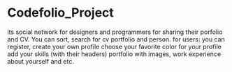 # Codefolio_Project
its social network for designers and programmers for sharing their porfolio and CV. You can sort, search for cv portfolio and person. 
for users: you can register, create your own profile choose your favorite color for your profile add your skills (with their headers) portfolio with images, work experience about yourself and etc. 
